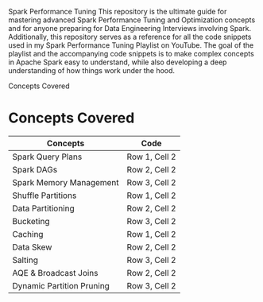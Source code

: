  Spark Performance Tuning
This repository is the ultimate guide for mastering advanced Spark Performance Tuning and Optimization concepts and for anyone preparing for Data Engineering Interviews involving Spark. Additionally, this repository serves as a reference for all the code snippets used in my Spark Performance Tuning Playlist on YouTube. The goal of the playlist and the accompanying code snippets is to make complex concepts in Apache Spark easy to understand, while also developing a deep understanding of how things work under the hood.

Concepts Covered

# Concepts Covered

| Concepts      | Code          |
|---------------|---------------|
| Spark Query Plans	 | Row 1, Cell 2 |
| Spark DAGs	 | Row 2, Cell 2 |
| Spark Memory Management	 | Row 3, Cell 2 |
| Shuffle Partitions		 | Row 1, Cell 2 |
| Data Partitioning		 | Row 2, Cell 2 |
| Bucketing	 | Row 3, Cell 2 |
| Caching		 | Row 1, Cell 2 |
| Data Skew			 | Row 2, Cell 2 |
| Salting	 | Row 3, Cell 2 |
| AQE & Broadcast Joins				 | Row 2, Cell 2 |
| Dynamic Partition Pruning		 | Row 3, Cell 2 |
 


